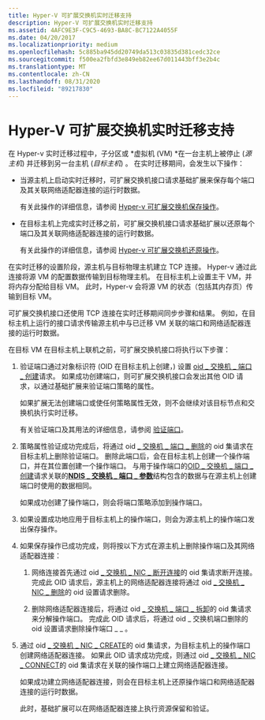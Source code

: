 ```yaml
---
title: Hyper-V 可扩展交换机实时迁移支持
description: Hyper-V 可扩展交换机实时迁移支持
ms.assetid: 4AFC9E3F-C9C5-4693-BA8C-BC7122A4055F
ms.date: 04/20/2017
ms.localizationpriority: medium
ms.openlocfilehash: 5c885ba945dd20749da513c03835d381cedc32ce
ms.sourcegitcommit: f500ea2fbfd3e849eb82ee67d011443bff3e2b4c
ms.translationtype: MT
ms.contentlocale: zh-CN
ms.lasthandoff: 08/31/2020
ms.locfileid: "89217830"
---
```

# <a name="hyper-v-extensible-switch-live-migration-support"></a>Hyper-V 可扩展交换机实时迁移支持


在 Hyper-v 实时迁移过程中，子分区或 *虚拟机 (VM) *在一台主机上被停止 (*源主机*) 并迁移到另一台主机 (*目标主机*) 。 在实时迁移期间，会发生以下操作：

-   当源主机上启动实时迁移时，可扩展交换机接口请求基础扩展来保存每个端口及其关联网络适配器连接的运行时数据。

    有关此操作的详细信息，请参阅 [Hyper-v 可扩展交换机保存操作](hyper-v-extensible-switch-save-operations.md)。

-   在目标主机上完成实时迁移之前，可扩展交换机接口请求基础扩展以还原每个端口及其关联网络适配器连接的运行时数据。

    有关此操作的详细信息，请参阅 [Hyper-v 可扩展交换机还原操作](hyper-v-extensible-switch-restore-operations.md)。

在实时迁移的设置阶段，源主机与目标物理主机建立 TCP 连接。 Hyper-v 通过此连接将源 VM 的配置数据传输到目标物理主机。 在目标主机上设置主干 VM，并将内存分配给目标 VM。 此时，Hyper-v 会将源 VM 的状态（包括其内存页）传输到目标 VM。

可扩展交换机接口还使用 TCP 连接在实时迁移期间同步步骤和结果。 例如，在目标主机上运行的接口请求传输源主机中与已迁移 VM 关联的端口和网络适配器连接的运行时数据。

在目标 VM 在目标主机上联机之前，可扩展交换机接口将执行以下步骤：

1.  验证端口通过对象标识符 (OID 在目标主机上创建，) 设置 [oid \_ 交换机 \_ 端口 \_ 创建](./oid-switch-port-create.md)请求。 如果成功创建端口，则可扩展交换机接口会发出其他 OID 请求，以通过基础扩展来验证端口策略的属性。

    如果扩展无法创建端口或使任何策略属性无效，则不会继续对该目标节点和交换机执行实时迁移。

    有关验证端口及其用法的详细信息，请参阅 [验证端口](validation-ports.md)。

2.  策略属性验证成功完成后，将通过 oid [ \_ 交换机 \_ 端口 \_ 删除](./oid-switch-port-delete.md)的 oid 集请求在目标主机上删除验证端口。 删除此端口后，会在目标主机上创建一个操作端口，并在其位置创建一个操作端口。 与用于操作端口的[OID \_ 交换机 \_ 端口 \_ 创建](./oid-switch-port-create.md)请求关联的[**NDIS \_ 交换机 \_ 端口 \_ 参数**](/windows-hardware/drivers/ddi/ntddndis/ns-ntddndis-_ndis_switch_port_parameters)结构包含的数据与在源主机上创建端口时使用的数据相同。

    如果成功创建了操作端口，则会将端口策略添加到操作端口。

3.  如果设置成功地应用于目标主机上的操作端口，则会为源主机上的操作端口发出保存操作。

4.  如果保存操作已成功完成，则将按以下方式在源主机上删除操作端口及其网络适配器连接：

    1.  网络连接首先通过 oid [ \_ 交换机 \_ NIC \_ 断开连接](./oid-switch-nic-disconnect.md)的 oid 集请求断开连接。 完成此 OID 请求后，源主机上的网络适配器连接将通过 oid [ \_ 交换机 \_ NIC \_ 删除](./oid-switch-nic-delete.md)的 oid 设置请求删除。

    2.  删除网络适配器连接后，将通过 oid [ \_ 交换机 \_ 端口 \_ 拆卸](./oid-switch-port-teardown.md)的 oid 集请求来分解操作端口。 完成此 OID 请求后，将通过 oid \_ 交换机端口删除的 oid 设置请求删除操作端口 \_ \_ 。

5.  通过 oid [ \_ 交换机 \_ NIC \_ CREATE](./oid-switch-nic-create.md)的 oid 集请求，为目标主机上的操作端口创建网络适配器连接。 如果此 OID 请求成功完成，则通过 oid [ \_ 交换机 \_ NIC \_ CONNECT](./oid-switch-nic-connect.md)的 oid 集请求在关联的操作端口上建立网络适配器连接。

    如果成功建立网络适配器连接，则会在目标主机上还原操作端口和网络适配器连接的运行时数据。

    此时，基础扩展可以在网络适配器连接上执行资源保留和验证。

 

